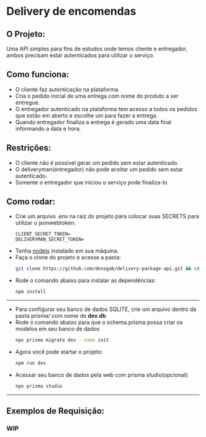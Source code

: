 # Delivery de encomendas 

## O Projeto:
Uma API simples para fins de estudos onde temos cliente e entregador, ambos precisam estar autenticados para utilizar o serviço.

## Como funciona:
  - O cliente faz autenticação na plataforma.
  - Cria o pedido inicial de uma entrega com nome do produto a ser entregue.
  - O entregador autenticado na plataforma tem acesso a todos os pedidos que estão em aberto e escolhe um para fazer a entrega.
  - Quando entregador finaliza a entrega é gerado uma data final informando a data e hora.

## Restrições:
  - O cliente não é possível gerar um pedido sem estar autenticado.
  - O deliveryman(entregador) não pode aceitar um pedido sem estar autenticado.
  - Somente o entregador que iniciou o serviço pode finaliza-lo.

## Como rodar:
  - Crie um arquivo .env na raiz do projeto para colocar suas SECRETS para utilizar o jsonwebtoken:
    ```dotfiles
    CLIENT_SECRET_TOKEN=
    DELIVERYMAN_SECRET_TOKEN=
    ```
  - Tenha [nodejs](https://nodejs.org/en/) instalado em sua máquina. 
  - Faça o clone do projeto e acesse a pasta:
    ```bash
    git clone https://github.com/desogab/delivery-package-api.git && cd delivery-package-api 
    ``` 
  - Rode o comando abaixo para instalar as dependências:
    ```bash
    npm install
    ``` 
  ---
  - Para configurar seu banco de dados SQLITE, crie um arquivo dentro da pasta prisma/ com nome de **dev.db**
  - Rode o comando abaixo para que o schema.prisma possa criar os modelos em seu banco de dados
    ```bash
    npx prisma migrate dev --name init
    ```
  - Agora você pode startar o projeto:
    ```bash
    npm run dev
    ``` 
  - Acessar seu banco de dados pela web com prisma studio(opcional):
    ```bash
    npx prisma studio
    ```
  ---
  ## Exemplos de Requisição:
  ### WIP 